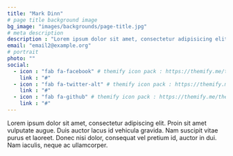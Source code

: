 ```yaml
---
title: "Mark Dinn"
# page title background image
bg_image: "images/backgrounds/page-title.jpg"
# meta description
description : "Lorem ipsum dolor sit amet, consectetur adipisicing elit, sed do eiusmod tempor incididunt ut labore. dolore magna aliqua. Ut enim ad minim veniam, quis nostrud."
email: "email2@example.org"
# portrait
photo: ""
social:
  - icon : "fab fa-facebook" # themify icon pack : https://themify.me/themify-icons
    link : "#"
  - icon : "fab fa-twitter-alt" # themify icon pack : https://themify.me/themify-icons
    link : "#"
  - icon : "fab fa-github" # themify icon pack : https://themify.me/themify-icons
    link : "#"
---
```


Lorem ipsum dolor sit amet, consectetur adipiscing elit. Proin sit amet vulputate augue. Duis auctor lacus id vehicula gravida. Nam suscipit vitae purus et laoreet.
Donec nisi dolor, consequat vel pretium id, auctor in dui. Nam iaculis, neque ac ullamcorper.